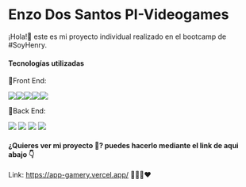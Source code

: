 
# Enzo Dos Santos PI-Videogames

¡Hola!👋 este es mi proyecto individual realizado en el bootcamp de #SoyHenry.

#### Tecnologías utilizadas

📎Front End:

<img src="https://img.shields.io/badge/-JavaScript-eed718?style=flat&logo=javascript&logoColor=ffffff"><img src = "https://img.shields.io/badge/-HTML5-E34F26?style=flat&logo=html5&logoColor=white"><img src = "https://img.shields.io/badge/-CSS3-1572B6?style=flat&logo=css3&logoColor=white"><img src="https://img.shields.io/badge/-React-000000?style=flat&logo=react&logoColor=00c8ff"><img src="https://img.shields.io/badge/-Redux-764ABC?style=flat&logo=redux&logoColor=white ">

📎Back End:   

<img src="https://img.shields.io/badge/-Express.js-787878?style=flat"> <img src="https://img.shields.io/badge/-Node.js-3C873A?style=flat&logo=Node.js&logoColor=white">
<img src="https://img.shields.io/badge/-PostgreSQL-31648C?style=flat&logo=postgresql&logoColor=FFFFFF"> <img src="https://img.shields.io/badge/-Sequelize-399AF3?style=flat&logo=sequelize&logoColor=FFFFFF">

#### ¿Quieres ver mi proyecto 🤔? puedes hacerlo mediante el link de aqui abajo 👇

Link: https://app-gamery.vercel.app/  🧑🏽‍💻❤️

